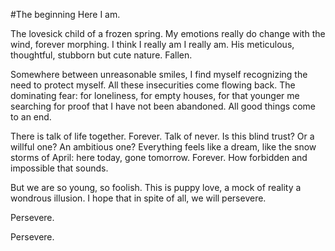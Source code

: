 #The beginning
Here I am.

The lovesick child of a frozen spring. My emotions really do change with the wind, forever morphing. I think I really am I really am. His meticulous, thoughtful, stubborn but cute nature. Fallen.

Somewhere between unreasonable smiles, I find myself recognizing the need to protect myself. All these insecurities come flowing back. The dominating fear: for loneliness, for empty houses, for that younger me searching for proof that I have not been abandoned. All good things come to an end.

There is talk of life together. Forever. Talk of never. Is this blind trust? Or a willful one? An ambitious one? Everything feels like a dream, like the snow storms of April: here today, gone tomorrow. Forever. How forbidden and impossible that sounds.

But we are so young, so foolish. This is puppy love, a mock of reality a wondrous illusion. I hope that in spite of all, we will persevere.

Persevere.

Persevere.